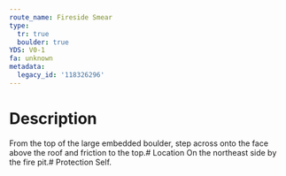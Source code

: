 ```yaml
---
route_name: Fireside Smear
type:
  tr: true
  boulder: true
YDS: V0-1
fa: unknown
metadata:
  legacy_id: '118326296'
---
```

# Description
From the top of the large embedded boulder, step across onto the face above the roof and friction to the top.# Location
On the northeast side by the fire pit.# Protection
Self.